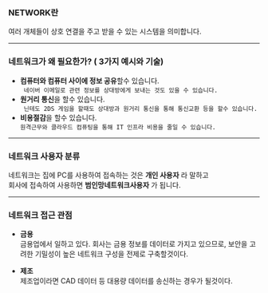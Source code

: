 ### NETWORK란 <br>
여러 개체들이 상호 연결을  주고 받을 수 있는 시스템을 의미합니다. 

---

### 네트워크가 왜 필요한가? ( 3가지 예시와 기술)

-  **컴퓨터와 컴퓨터 사이에 정보 공유**할수 있습니다.<br>
 ``` 네이버 이메일로 관련 정보를 상대방에게 보내는 것도 있을 수 있습니다.```
- **원거리 통신**을 할수 있습니다. <br>
 ``` 닌테도 2DS 게임을 할때도 상대방과 원거리 통신을 통해 통신교환 등을 할수 있습니다.```
- **비용절감**을 할수 있습니다. <br>
  ``` 원격근무와 클라우드 컴퓨팅을 통해 IT 인프라 비용을 줄일 수 있습니다. ```

---

### 네트워크 사용자 분류

 네트워크는  집에 PC를 사용하여 접속하는 것은 **개인 사용자** 라 말하고 <br>
 회사에 접속하여 사용하면 **범인망네트워크사용자** 가 됩니다.

---

### 네트워크 접근 관점
- **금용** <br>
금용업에서 일하고 있다. 회사는 금용 정보를 데이터로 가지고 있으므로, 보안을 고려한 기밀성이 높은 네트워크 구성을 전제로 구축할것이다.

- **제조** <br>
제조업이라면 CAD 데이터 등 대용량 데이터를 송신하는 경우가 될것이다.



